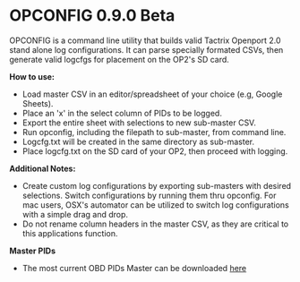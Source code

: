 # OPCONFIG 0.9.0 Beta
OPCONFIG is a command line utility that builds valid Tactrix Openport 2.0 stand alone log configurations. It can parse specially formated CSVs, then generate valid logcfgs for placement on the OP2's SD card.

**How to use:**
* Load master CSV in an editor/spreadsheet of your choice (e.g, Google Sheets).
* Place an 'x' in the select column of PIDs to be logged.
* Export the entire sheet with selections to new sub-master CSV.
* Run opconfig, including the filepath to sub-master, from command line.
* Logcfg.txt will be created in the same directory as sub-master.
* Place logcfg.txt on the SD card of your OP2, then proceed with logging.

**Additional Notes:**
* Create custom log configurations by exporting sub-masters with desired selections. Switch configurations by running them thru opconfig. For mac users, OSX's automator can be utilized to switch log configurations with a simple drag and drop.
* Do not rename column headers in the master CSV, as they are critical to this applications function.

**Master PIDs**
* The most current OBD PIDs Master can be downloaded [here](https://docs.google.com/spreadsheets/d/1ch2tyRrUQ67ai9sxeU1pBr5s8Qz32EOzjVaoeCC4ZqE/edit?usp=sharing)


